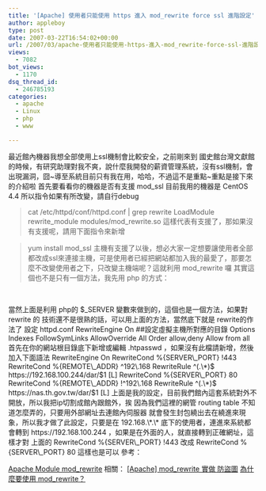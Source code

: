 ```yaml
---
title: '[Apache] 使用者只能使用 https 進入 mod_rewrite force ssl 進階設定'
author: appleboy
type: post
date: 2007-03-22T16:54:02+00:00
url: /2007/03/apache-使用者只能使用-https-進入-mod_rewrite-force-ssl-進階設定/
views:
  - 7082
bot_views:
  - 1170
dsq_thread_id:
  - 246785193
categories:
  - apache
  - Linux
  - php
  - www

---
```

最近館內機器我想全部使用上ssl機制會比較安全，之前剛來到 國史館台灣文獻館 的時候，有研究助理對我不爽，說什麼我開發的薪資管理系統，沒有ssl機制，會出現漏洞，囧~導至系統目前只有我在用，哈哈，不過這不是重點~重點是接下來的介紹啦 首先要看看你的機器是否有支援 mod_ssl 目前我用的機器是 CentOS 4.4 所以指令如果有所改變，請自行debug 

> cat /etc/httpd/conf/httpd.conf | grep rewrite LoadModule rewrite\_module modules/mod\_rewrite.so 這樣代表有支援了，那如果沒有支援呢，請用下面指令來新增 

> yum install mod_ssl<!--more--> 主機有支援了以後，想必大家一定想要讓使用者全部都改成ssl來連接主機，可是使用者已經把網站都加入我的最愛了，那要怎麼不改變使用者之下，只改變主機端呢？這就利用 mod_rewrite 囉 其實這個也不是只有一個方法，我先用 php 的方式： 

<pre class="brush: php; title: ; notranslate" title=""><?php
if (!isset($_SERVER["HTTPS"]) || $_SERVER["HTTPS"]!='on')
{
  $ssl_url = 'https://' . $_SERVER["SERVER_NAME"] . $_SERVER["REQUEST_URI"];
  header("Location: $ssl_url");
  exit;
}
?>
</pre> 當然上面是利用 php的 $_SERVER 變數來做到的，這個也是一個方法，如果對 rewrite 的 技術還不是很熟的話，可以用上面的方法，當然底下就是 rewrite的作法了 設定 httpd.conf RewriteEngine On ##設定虛擬主機所對應的目錄 <Directory "/var/www/site01"> Options Indexes FollowSymLinks AllowOverride All Order allow,deny Allow from all </Directory> 首先在你的網站根目錄底下新增或編輯 .htpasswd ，如果沒有此檔請新增，然後加入下面語法 RewriteEngine On RewriteCond %{SERVER\_PORT} !443 RewriteCond %{REMOTE\_ADDR} ^192\.168 RewriteRule ^(.\*)$ https://192.168.100.244/dar/$1 [L] RewriteCond %{SERVER\_PORT} 80 RewriteCond %{REMOTE\_ADDR} !^192\.168 RewriteRule ^(.\*)$ https://nas.th.gov.tw/dar/$1 [L] 上面是我的設定，目前我們館內這套系統對外不開放，所以我把ip切割成館內跟館外，挨 因為我們這裡的網管 routing table 不知道怎麼弄的，只要用外部網址去連館內伺服器 就會發生封包繞出去在繞進來現象，所以我才做了此設定，只要是在 192.168.\*.\* 底下的使用者，連進來系統都會轉到 https://192.168.100.244 ，如果是在外面的人，就直接轉到正確網址，這樣才對 上面的 RewriteCond %{SERVER\_PORT} !443 改成 RewriteCond %{SERVER\_PORT} 80 這樣也是可以 參考： 

[Apache Module mod_rewrite][1] 相關： [[Apache] mod_rewrite 實做 防盜圖][2] [為什麼要使用 mod_rewrite？][3]

 [1]: http://httpd.apache.org/docs/2.0/mod/mod_rewrite.html
 [2]: http://blog.wu-boy.com/2006/12/03/50
 [3]: http://blog.gslin.org/archives/2006/05/19/586/
